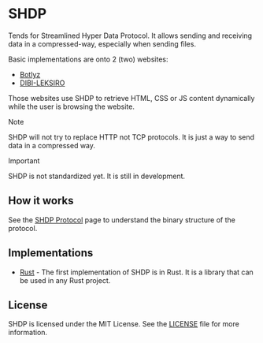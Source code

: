 # SHDP
Tends for Streamlined Hyper Data Protocol. It allows sending and receiving data in a compressed-way, especially when sending files.

Basic implementations are onto 2 (two) websites:
* [Botlyz](https://botlyz.com)
* [DIBI-LEKSIRO](http://dibi-leksiro.fr)

Those websites use SHDP to retrieve HTML, CSS or JS content dynamically while the user is browsing the website.

> [!NOTE]
> SHDP will not try to replace HTTP not TCP protocols. It is just a way to send data in a compressed way.

> [!IMPORTANT]
> SHDP is not standardized yet. It is still in development.

## How it works
See the [SHDP Protocol](PROTOCOL.md) page to understand the binary structure of the protocol.

## Implementations
* [Rust](RUST_IMPL.md) - The first implementation of SHDP is in Rust. It is a library that can be used in any Rust project.

## License
SHDP is licensed under the MIT License. See the [LICENSE](LICENSE) file for more information.

